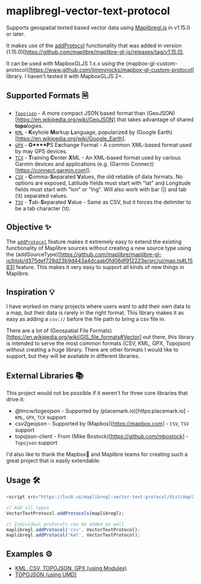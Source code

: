 # maplibregl-vector-text-protocol
Supports geospatial texted based vector data using [Maplibregl.js](https://github.com/maplibre/maplibre-gl-js) in v1.15.0 or later.

It makes use of the [addProtocol](https://github.com/maplibre/maplibre-gl-js/pull/30) functionality that was added in version (1.15.0)[https://github.com/maplibre/maplibre-gl-js/releases/tag/v1.15.0].

It can be used with MapboxGLJS 1.x.x using the (mapbox-gl-custom-protocol)[https://www.github.com/jimmyrocks/mapbox-gl-custom-protocol] library. I haven't tested it with MapboxGLJS 2+.

## Supported Formats 🗎
* [`Topojson`](https://en.wikipedia.org/wiki/GeoJSON#TopoJSON) - A more compact JSON based format than (GeoJSON)[https://en.wikipedia.org/wiki/GeoJSON] that takes advantage of shared **topo**logies.
* [`KML`](https://en.wikipedia.org/wiki/Keyhole_Markup_Language) - **K**eyhole **M**arkup **L**anguage, popularized by (Google Earth)[https://en.wikipedia.org/wiki/Google_Earth].
* [`GPX`](https://en.wikipedia.org/wiki/GPS_Exchange_Format) - **G****P**S E**x**change Format - A common XML-based format used by may GPS devices.
* [`TCX`](https://en.wikipedia.org/wiki/Training_Center_XML) - **T**raining **C**enter **X**ML - An XML-based format used by various Garmin devices and applications (e.g. (Garmin Connect)[https://connect.garmin.com]).
* [`CSV`](https://en.wikipedia.org/wiki/Comma-separated_values) - **C**omma-**S**eparated **V**alues, the old reliable of data formats. No options are exposed, Latitude fields must start with "lat" and Longitude fields must start with "lon" or "lng". Will also work with bar (|) and tab (\t) separated values.
* [`TSV`](https://en.wikipedia.org/wiki/Tab-separated_values) - **T**ab-**S**eparated **V**alue - Same as CSV, but it forces the delimiter to be a tab character (\t).

## Objective ✨
The [`addProtocol`](https://github.com/maplibre/maplibre-gl-js/blob/492bec58c5684609af8fba81ef01e5f5a3ef0711/src/index.js#L177) feature makes it extremely easy to extend the existing functionality of Maplibre sources without creating a new source type using the (addSourceType)[https://github.com/maplibre/maplibre-gl-js/blob/d375def728d23b9d443a4dcaab0fd06df912223e/src/ui/map.ts#L1583] feature. This makes it very easy to support all kinds of new things in Maplibre. 

## Inspiration 💡
I have worked on many projects where users want to add their own data to a map, but their data is rarely in the right format. This library makes it as easy as adding a `csv://` before the file path to bring a csv file in.

There are a lot of (Geospatial File Formats)[https://en.wikipedia.org/wiki/GIS_file_formats#Vector] out there, this library is intended to serve the most common formats (CSV, KML, GPX, Topojson) without creating a huge library. There are other formats I would like to support, but they will be available in different libraries.

## External Libraries 📚
This project would not be possible if it weren't for three core libraries that drive it:
* @tmcw/togeojson - Supported by (placemark.io)[https:placemark.io] - `KML`, `GPX`, `TCX` support
* csv2geojson - Supported by (Mapbox)[https://mapbox.com] - `CSV`, `TSV` support
* topojson-client - From (Mike Bostock)[https://github.com/mbostock] - `Topojson` support

I'd also like to thank the Mapbox🚀 and Maplibre teams for creating such a great project that is easily extendable.

## Usage 🛠️

```javascript
<script src="https://loc8.us/maplibregl-vector-text-protocol/dist/maplibregl-vector-text-protocol.js"></script>

// Add all types
VectorTextProtocol.addProtocols(maplibregl);

// Individual protocols can be added as well
maplibregl.addProtocol('csv', VectorTextProtocol);
maplibregl.addProtocol('kml', VectorTextProtocol);
```

## Examples ⚙️
* [KML, CSV, TOPOJSON, GPX (using Modules)](https://loc8.us/maplibregl-vector-text-protocol/examples/index.html)
* [TOPOJSON (using UMD)](https://loc8.us/maplibregl-vector-text-protocol/examples/umd.html)
